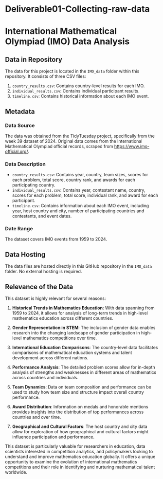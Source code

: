 # Deliverable01-Collecting-raw-data
# International Mathematical Olympiad (IMO) Data Analysis

## Data in Repository

The data for this project is located in the `IMO_data` folder within this repository. It consists of three CSV files:

1. `country_results.csv`: Contains country-level results for each IMO.
2. `individual_results.csv`: Contains individual participant results.
3. `timeline.csv`: Contains historical information about each IMO event.

## Metadata

### Data Source
The data was obtained from the TidyTuesday project, specifically from the week 39 dataset of 2024. Original data comes from the International Mathematical Olympiad official records, scraped from https://www.imo-official.org/.

### Data Description
- `country_results.csv`: Contains year, country, team sizes, scores for each problem, total score, country rank, and awards for each participating country.
- `individual_results.csv`: Contains year, contestant name, country, scores for each problem, total score, individual rank, and award for each participant.
- `timeline.csv`: Contains information about each IMO event, including year, host country and city, number of participating countries and contestants, and event dates.

### Date Range
The dataset covers IMO events from 1959 to 2024.

## Data Hosting
The data files are hosted directly in this GitHub repository in the `IMO_data` folder. No external hosting is required.

## Relevance of the Data

This dataset is highly relevant for several reasons:

1. **Historical Trends in Mathematics Education**: With data spanning from 1959 to 2024, it allows for analysis of long-term trends in high-level mathematics education across different countries.

2. **Gender Representation in STEM**: The inclusion of gender data enables research into the changing landscape of gender participation in high-level mathematics competitions over time.

3. **International Education Comparisons**: The country-level data facilitates comparisons of mathematical education systems and talent development across different nations.

4. **Performance Analysis**: The detailed problem scores allow for in-depth analysis of strengths and weaknesses in different areas of mathematics across countries and individuals.

5. **Team Dynamics**: Data on team composition and performance can be used to study how team size and structure impact overall country performance.

6. **Award Distribution**: Information on medals and honorable mentions provides insights into the distribution of top performances across countries and over time.

7. **Geographical and Cultural Factors**: The host country and city data allow for exploration of how geographical and cultural factors might influence participation and performance.

This dataset is particularly valuable for researchers in education, data scientists interested in competition analytics, and policymakers looking to understand and improve mathematics education globally. It offers a unique opportunity to examine the evolution of international mathematics competitions and their role in identifying and nurturing mathematical talent worldwide.
